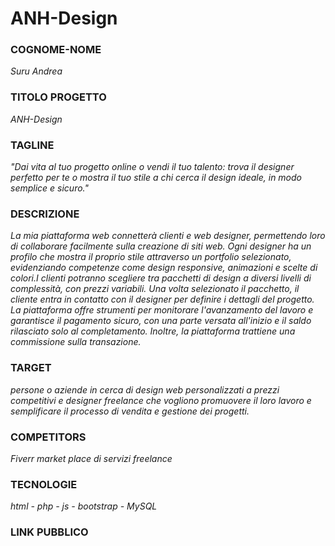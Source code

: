# **ANH-Design**

### **COGNOME-NOME** 
_Suru Andrea_

### **TITOLO PROGETTO**
_ANH-Design_

### **TAGLINE**
_"Dai vita al tuo progetto online o vendi il tuo talento: trova il designer perfetto per te o mostra il tuo stile a chi cerca il design ideale, in modo semplice e sicuro."_

### **DESCRIZIONE**
_La mia piattaforma web connetterà clienti e web designer, permettendo loro di collaborare facilmente sulla creazione di siti web. Ogni designer ha un profilo che mostra il proprio stile attraverso un portfolio selezionato, evidenziando competenze come design responsive, animazioni e scelte di colori.I clienti potranno scegliere tra pacchetti di design a diversi livelli di complessità, con prezzi variabili. Una volta selezionato il pacchetto, il cliente entra in contatto con il designer per definire i dettagli del progetto. La piattaforma offre strumenti per monitorare l'avanzamento del lavoro e garantisce il pagamento sicuro, con una parte versata all'inizio e il saldo rilasciato solo al completamento. Inoltre, la piattaforma trattiene una commissione sulla transazione._

### **TARGET**
_persone o aziende in cerca di design web personalizzati a prezzi competitivi e designer freelance che vogliono promuovere il loro lavoro e semplificare il processo di vendita e gestione dei progetti._

### **COMPETITORS**
_Fiverr market place di servizi freelance_

### **TECNOLOGIE**
_html - php - js - bootstrap - MySQL_

### **LINK PUBBLICO**  



